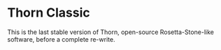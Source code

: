 # Thorn Classic
This is the last stable version of Thorn, open-source Rosetta-Stone-like software, before a complete re-write.
